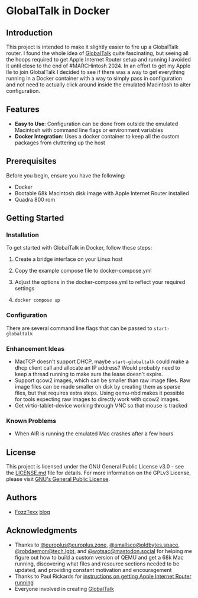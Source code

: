 # GlobalTalk in Docker

## Introduction

This project is intended to make it slightly easier to fire up a
GlobalTalk router. I found the whole idea of
[GlobalTalk](https://marchintosh.com/globaltalk.html) quite
fascinating, but seeing all the hoops required to get Apple Internet
Router setup and running I avoided it until close to the end of
#MARCHintosh 2024. In an effort to get my Apple IIe to join GlobalTalk
I decided to see if there was a way to get everything running in a
Docker container with a way to simply pass in configuration and not
need to actually click around inside the emulated Macintosh to alter
configuration.

## Features

- **Easy to Use**: Configuration can be done from outside the emulated
    Macintosh with command line flags or environment variables
- **Docker Integration**: Uses a docker container to keep all the
    custom packages from cluttering up the host

## Prerequisites

Before you begin, ensure you have the following:

- Docker
- Bootable 68k Macintosh disk image with Apple Internet Router installed
- Quadra 800 rom

## Getting Started

### Installation

To get started with GlobalTalk in Docker, follow these steps:

1. Create a bridge interface on your Linux host

2. Copy the example compose file to docker-compose.yml

3. Adjust the options in the docker-compose.yml to reflect your required settings

4. `docker compose up`

### Configuration

There are several command line flags that can be passed to `start-globaltalk`

### Enhancement Ideas

- MacTCP doesn't support DHCP, maybe `start-globaltalk` could make a
  dhcp client call and allocate an IP address? Would probably need to
  keep a thread running to make sure the lease doesn't expire.
- Support qcow2 images, which can be smaller than raw image files. Raw
  image files can be made smaller on disk by creating them as sparse
  files, but that requires extra steps. Using qemu-nbd makes it
  possible for tools expecting raw images to directly work with qcow2
  images.
- Get virtio-tablet-device working through VNC so that mouse is tracked

### Known Problems

- When AIR is running the emulated Mac crashes after a few hours

## License

This project is licensed under the GNU General Public License v3.0 -
see the [LICENSE.md](LICENSE.md) file for details. For more
information on the GPLv3 License, please visit [GNU's General Public
License](https://www.gnu.org/licenses/gpl-3.0.html).

## Authors

- [FozzTexx](https://mastodon.fozztexx.com/@fozztexx) [blog](https://insentricity.com)

## Acknowledgments

- Thanks to
  [@europlus@europlus.zone](https://social.europlus.zone/@europlus),
  [@smallsco@oldbytes.space](https://oldbytes.space/@smallsco),
  [@robdaemon@tech.lgbt](https://tech.lgbt/@robdaemon), and
  [@wotsac@mastodon.social](https://mastodon.social/@wotsac) for
  helping me figure out how to build a custom version of QEMU and get
  a 68k Mac running, discovering what files and resource sections
  needed to be updated, and providing constant motivation and encouragement
- Thanks to Paul Rickards for [instructions on getting Apple Internet
  Router running](https://biosrhythm.com/?p=2767)
- Everyone involved in creating [GlobalTalk](https://marchintosh.com/globaltalk.html)
